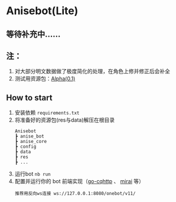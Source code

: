 # Anisebot(Lite)

## 等待补充中……


## 注：
   1. 对大部分明文数据做了极度简化的处理，在角色上修并修正后会补全
   2. 测试用资源包：[Alpha(0.1)](https://gomacker.oss-cn-zhangjiakou.aliyuncs.com/alpha_0_1.zip)


## How to start

1. 安装依赖 `requirements.txt`
2. 将准备好的资源包(res与data)解压在根目录
   ```
   Anisebot
   ┣ anise_bot
   ┣ anise_core
   ┣ config
   ┣ data
   ┣ res
   ┣ ...
   ```
3. 运行bot `nb run`
4. 配置并运行你的 bot 前端实现（[go-cqhttp](https://github.com/Mrs4s/go-cqhttp) 、 [mirai](https://mirai.mamoe.net/) 等）
   ```
   推荐用反向ws连接 ws://127.0.0.1:8080/onebot/v11/
   ```
